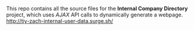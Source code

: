 This repo contains all the source files for the **Internal Company Directory** project, which uses *AJAX* API calls to dynamically generate a webpage. http://tiy-zach-internal-user-data.surge.sh/
